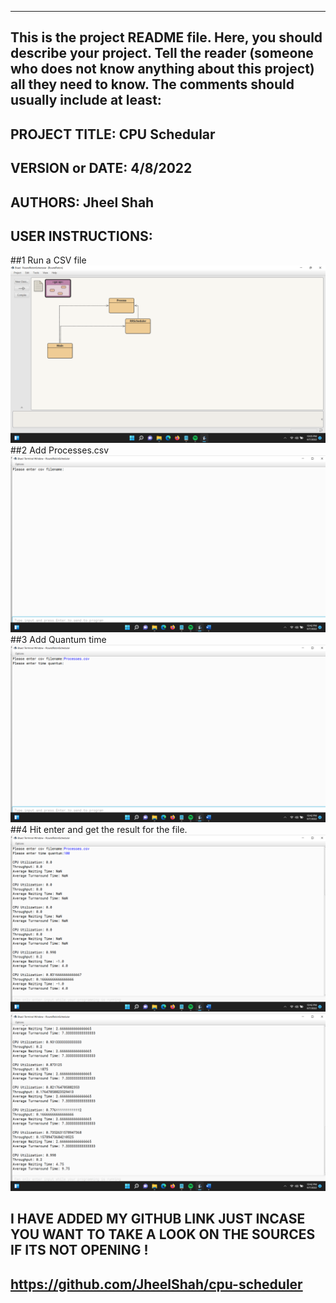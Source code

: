 ------------------------------------------------------------------------
This is the project README file. Here, you should describe your project.
Tell the reader (someone who does not know anything about this project)
all they need to know. The comments should usually include at least:
------------------------------------------------------------------------

## PROJECT TITLE: CPU Schedular 
## VERSION or DATE: 4/8/2022
## AUTHORS: Jheel Shah
## USER INSTRUCTIONS:
##1   Run a CSV file
![image](/images/I1.png)
##2    Add Processes.csv
![image](/images/I2.png)
##3   Add Quantum time
![image](/images/I3.png)
##4    Hit enter and get the result for the file.
![image](/images/I4.png)
![image](/images/I5.png)

## I HAVE ADDED MY GITHUB LINK JUST INCASE YOU WANT TO TAKE A LOOK ON THE SOURCES IF ITS NOT OPENING !
##  https://github.com/JheelShah/cpu-scheduler
